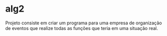 # alg2
Projeto consiste em criar um programa para uma empresa de organização de eventos que realize todas as funções que teria em uma situação real.
